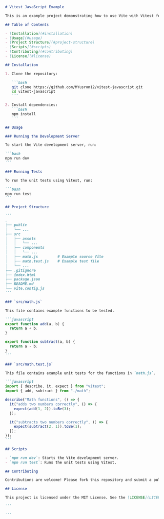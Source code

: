 ````markdown
# Vitest JavaScript Example

This is an example project demonstrating how to use Vite with Vitest for unit testing in JavaScript.

## Table of Contents

- [Installation](#installation)
- [Usage](#usage)
- [Project Structure](#project-structure)
- [Scripts](#scripts)
- [Contributing](#contributing)
- [License](#license)

## Installation

1. Clone the repository:

   ```bash
   git clone https://github.com/MYusron12/vitest-javascript.git
   cd vitest-javascript
   ```

2. Install dependencies:
   ```bash
   npm install
   ```

## Usage

### Running the Development Server

To start the Vite development server, run:

```bash
npm run dev
```

### Running Tests

To run the unit tests using Vitest, run:

```bash
npm run test
```

## Project Structure

```
.
├── public
│   └── ...
├── src
│   ├── assets
│   │   └── ...
│   ├── components
│   │   └── ...
│   ├── math.js         # Example source file
│   ├── math.test.js    # Example test file
│   └── ...
├── .gitignore
├── index.html
├── package.json
├── README.md
└── vite.config.js
```

### `src/math.js`

This file contains example functions to be tested.

```javascript
export function add(a, b) {
  return a + b;
}

export function subtract(a, b) {
  return a - b;
}
```

### `src/math.test.js`

This file contains example unit tests for the functions in `math.js`.

```javascript
import { describe, it, expect } from "vitest";
import { add, subtract } from "./math";

describe("Math functions", () => {
  it("adds two numbers correctly", () => {
    expect(add(1, 2)).toBe(3);
  });

  it("subtracts two numbers correctly", () => {
    expect(subtract(2, 1)).toBe(1);
  });
});
```

## Scripts

- `npm run dev`: Starts the Vite development server.
- `npm run test`: Runs the unit tests using Vitest.

## Contributing

Contributions are welcome! Please fork this repository and submit a pull request with your changes.

## License

This project is licensed under the MIT License. See the [LICENSE](LICENSE) file for more information.

```

```
````
